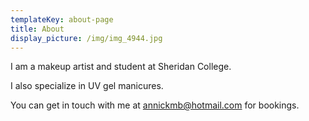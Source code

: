 ```yaml
---
templateKey: about-page
title: About
display_picture: /img/img_4944.jpg
---
```

I am a makeup artist and student at Sheridan College.

I also specialize in UV gel manicures.

You can get in touch with me at annickmb@hotmail.com for bookings.

